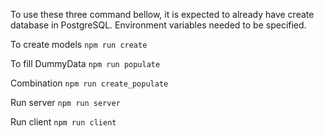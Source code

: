 To use these three command bellow, it is expected to already have create database in PostgreSQL.
Environment variables needed to be specified.

To create models
`npm run create`

To fill DummyData
`npm run populate`

Combination
`npm run create_populate`

Run server
`npm run server`

Run client
`npm run client`